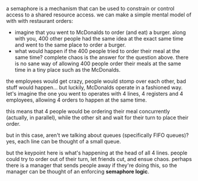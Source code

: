 a semaphore is a mechanism that can be used to constrain or control access to a shared resource access. we can make a simple mental model of with with restaurant orders:

- imagine that you went to McDonalds to order (and eat) a burger. along with you, 400 other people had the same idea at the exact same time and went to the same place to order a burger.
- what would happen if the 400 people tried to order their meal at the same time?
complete chaos is the answer for the question above. there is no sane way of allowing 400 people order their meals at the same time in a tiny place such as the McDonalds.

the employees would get crazy, people would stomp over each other, bad stuff would happen... but luckily, McDonalds operate in a fashioned way.
let's imagine the one you went to operates with 4 lines, 4 registers and 4 employees, allowing 4 orders to happen at the same time.

this means that 4 people would be ordering their meal concurrently (actually, in parallel), while the other sit and wait for their turn to place their order.

but in this case, aren't we talking about queues (specifically FIFO queues)?
yes, each line can be thought of a small queue.

but the keypoint here is what's happening at the head of all 4 lines.
people could try to order out of their turn, let friends cut, and ensue chaos.
perhaps there is a manager that sends people away if they're doing this, so the manager can be thought of an enforcing **semaphore logic**. 

